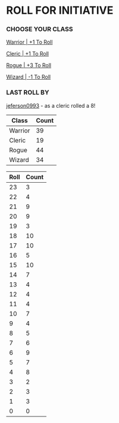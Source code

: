 # ROLL FOR INITIATIVE
### CHOOSE YOUR CLASS

[Warrior | +1 To Roll](https://github.com/benjaminsampica/benjaminsampica/issues/new?title=roll%7Cwarrior&body=Just+click+%27Submit+new+issue%27.)

[Cleric | +1 To Roll](https://github.com/benjaminsampica/benjaminsampica/issues/new?title=roll%7Ccleric&body=Just+click+%27Submit+new+issue%27.)

[Rogue | +3 To Roll](https://github.com/benjaminsampica/benjaminsampica/issues/new?title=roll%7Crogue&body=Just+click+%27Submit+new+issue%27.)

[Wizard | -1 To Roll](https://github.com/benjaminsampica/benjaminsampica/issues/new?title=roll%7Cwizard&body=Just+click+%27Submit+new+issue%27.)
### LAST ROLL BY
[jeferson0993](https://www.github.com/jeferson0993) - as a cleric rolled a 8!

|Class|Count|
|-|-|
|Warrior|39|
|Cleric|19|
|Rogue|44|
|Wizard|34|

|Roll|Count|
|-|-|
|23|3
|22|4
|21|9
|20|9
|19|3
|18|10
|17|10
|16|5
|15|10
|14|7
|13|4
|12|4
|11|4
|10|7
|9|4
|8|5
|7|6
|6|9
|5|7
|4|8
|3|2
|2|3
|1|3
|0|0
